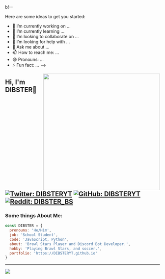 b!--

Here are some ideas to get you started:

- 🔭 I’m currently working on ...
- 🌱 I’m currently learning ...
- 👯 I’m looking to collaborate on ...
- 🤔 I’m looking for help with ...
- 💬 Ask me about ...
- 📫 How to reach me: ...
- 😄 Pronouns: ...
- ⚡ Fun fact: ...
-->
<img src="https://github-readme-stats.vercel.app/api?username=DIBSTERYT&show_icons=true&theme=radical" align="right" width="380">
<h2> Hi, I'm DIBSTER👋</h2>


[![Twitter: DIBSTERYT](https://img.shields.io/twitter/follow/DIBSTERYT?label=Twitter&logo=Twitter&style=social)](https://twitter.com/DIBSTERYT)
[![GitHub: DIBSTERYT](https://img.shields.io/github/followers/DIBSTERYT?style=social)](https://github.com/DIBSTERYT)
[![Reddit: DIBSTER_BS](https://img.shields.io/reddit/user-karma/link/DIBSTER_BS?color=59afff&label=Reddit&logo=Reddit&style=social)](https://www.reddit.com/user/DIBSTER_BS)
---

### Some things About Me:

```js
const DIBSTER = {
  pronouns: 'He/Him',
  job: 'School Student',
  code: 'JavaScript, Python',
  about: 'Brawl Stars Player and Discord Bot Developer.',
  hobby: 'Playing Brawl Stars, and soccer.',
  portfolio: 'https://DIBSTERYT.github.io'
}
```
---

![](https://github-readme-stats.vercel.app/api/top-langs/?username=DIBSTERYT&layout=compact)
